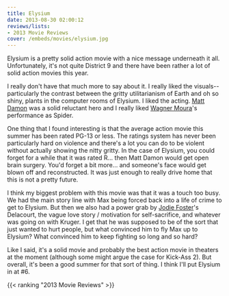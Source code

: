 ```yaml
---
title: Elysium
date: 2013-08-30 02:00:12
reviews/lists:
- 2013 Movie Reviews
cover: /embeds/movies/elysium.jpg
---
```

Elysium is a pretty solid action movie with a nice message underneath it all. Unfortunately, it's not quite District 9 and there have been rather a lot of solid action movies this year.

<!--more-->

I really don't have that much more to say about it. I really liked the visuals--particularly the contrast between the gritty utilitarianism of Earth and oh so shiny, plants in the computer rooms of Elysium. I liked the acting. <a itemprop="url" href="http://www.imdb.com/name/nm0000354/?ref_=tt_cl_t1">Matt Damon</a> was a solid reluctant hero and I really liked <a itemprop="url" href="http://www.imdb.com/name/nm0609944/?ref_=tt_cl_t6">Wagner Moura</a>'s performance as Spider.

One thing that I found interesting is that the average action movie this summer has been rated PG-13 or less. The ratings system has never been particularly hard on violence and there's a lot you can do to be violent without actually showing the nitty gritty. In the case of Elysium, you could forget for a while that it was rated R... then Matt Damon would get open brain surgery. You'd forget a bit more... and someone's face would get blown off and reconstructed. It was just enough to really drive home that this is not a pretty future.

I think my biggest problem with this movie was that it was a touch too busy. We had the main story line with Max being forced back into a life of crime to get to Elysium. But then we also had a power grab by <a itemprop="url" href="http://www.imdb.com/name/nm0000149/?ref_=tt_cl_t2">Jodie Foster</a>'s Delacourt, the vague love story / motivation for self-sacrifice, and whatever was going on with Kruger. I get that he was supposed to be of the sort that just wanted to hurt people, but what convinced him to fly Max up to Elysium? What convinced him to keep fighting so long and so hard?

Like I said, it's a solid movie and probably the best action movie in theaters at the moment (although some might argue the case for Kick-Ass 2). But overall, it's been a good summer for that sort of thing. I think I'll put Elysium in at #6.

{{< ranking "2013 Movie Reviews" >}}